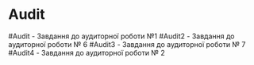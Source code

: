 # Audit
#Audit - Завдання до аудиторної роботи №1
#Audit2 - Завдання до аудиторної роботи № 6
#Audit3 - Завдання до аудиторної роботи № 7
#Audit4 - Завдання до аудиторної роботи № 2
